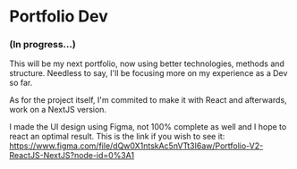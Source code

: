 # Portfolio Dev

### (In progress...)

This will be my next portfolio, now using better technologies, methods and structure.
Needless to say, I'll be focusing more on my experience as a Dev so far.

As for the project itself, I'm commited to make it with React and afterwards, work on a NextJS version.

I made the UI design using Figma, not 100% complete as well and I hope to react an optimal result. This is the link if you wish to see it:
https://www.figma.com/file/dQw0X1ntskAc5nVTt3I6aw/Portfolio-V2-ReactJS-NextJS?node-id=0%3A1
